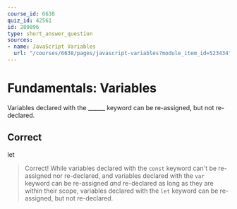 ```yaml
---
course_id: 6638
quiz_id: 42561
id: 289896
type: short_answer_question
sources:
- name: JavaScript Variables
  url: "/courses/6638/pages/javascript-variables?module_item_id=523434"
---
```


# Fundamentals: Variables

Variables declared with the \_\_\_\_\_\_ keyword can be re-assigned, but not
re-declared.

## Correct

let

> Correct! While variables declared with the `const` keyword can't be re-assigned
> nor re-declared, and variables declared with the `var` keyword can be
> re-assigned _and_ re-declared as long as they are within their scope, variables
> declared with the `let` keyword can be re-assigned, but not re-declared.
